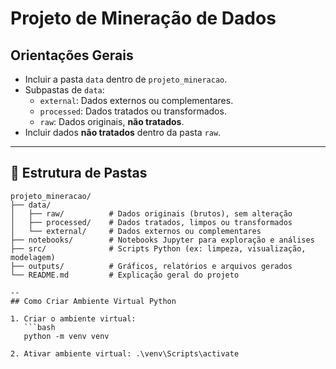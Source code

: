 # Projeto de Mineração de Dados

## Orientações Gerais

- Incluir a pasta `data` dentro de `projeto_mineracao`.
- Subpastas de `data`:
  - `external`: Dados externos ou complementares.
  - `processed`: Dados tratados ou transformados.
  - `raw`: Dados originais, **não tratados**.
- Incluir dados **não tratados** dentro da pasta `raw`.

---
## 📂 Estrutura de Pastas

```text
projeto_mineracao/
├── data/
│   ├── raw/          # Dados originais (brutos), sem alteração
│   ├── processed/    # Dados tratados, limpos ou transformados
│   └── external/     # Dados externos ou complementares
├── notebooks/        # Notebooks Jupyter para exploração e análises
├── src/              # Scripts Python (ex: limpeza, visualização, modelagem)
├── outputs/          # Gráficos, relatórios e arquivos gerados
└── README.md         # Explicação geral do projeto

--
## Como Criar Ambiente Virtual Python

1. Criar o ambiente virtual:
   ```bash
   python -m venv venv

2. Ativar ambiente virtual: .\venv\Scripts\activate




